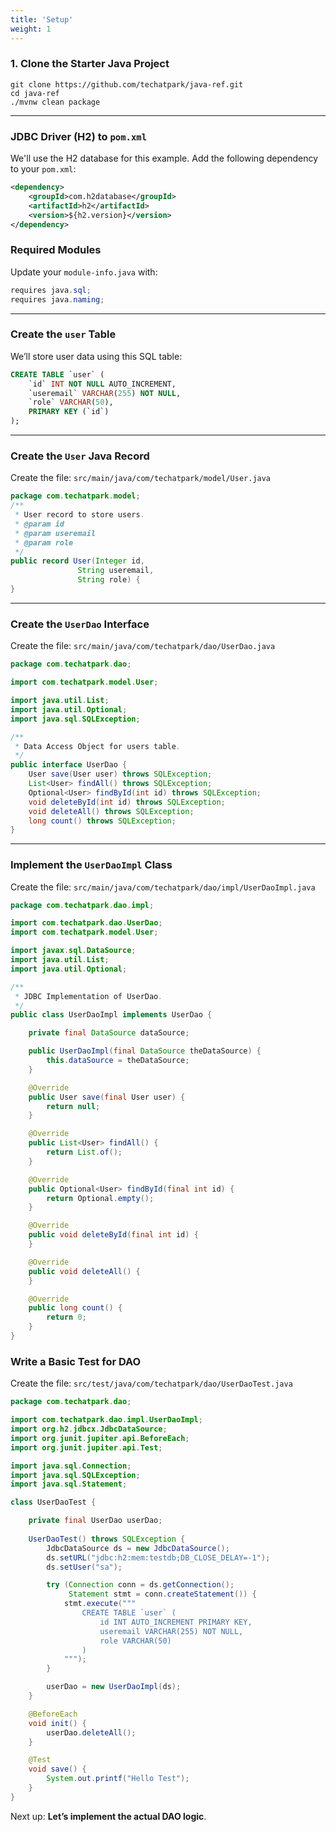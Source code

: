 ```yaml
---
title: 'Setup'
weight: 1
--- 
```


### 1. Clone the Starter Java Project

```shell
git clone https://github.com/techatpark/java-ref.git
cd java-ref
./mvnw clean package
```

---

### JDBC Driver (H2) to `pom.xml`

We'll use the H2 database for this example. Add the following dependency to your `pom.xml`:

```xml
<dependency>
    <groupId>com.h2database</groupId>
    <artifactId>h2</artifactId>
    <version>${h2.version}</version>
</dependency>
```


### Required Modules

Update your `module-info.java` with:

```java
requires java.sql;
requires java.naming;
```

---

### Create the `user` Table

We’ll store user data using this SQL table:

```sql
CREATE TABLE `user` (
    `id` INT NOT NULL AUTO_INCREMENT,
    `useremail` VARCHAR(255) NOT NULL,
    `role` VARCHAR(50),
    PRIMARY KEY (`id`)
);
```

---

### Create the `User` Java Record

Create the file: `src/main/java/com/techatpark/model/User.java`

```java
package com.techatpark.model;
/**
 * User record to store users.
 * @param id
 * @param useremail
 * @param role
 */
public record User(Integer id,
               String useremail,
               String role) {
}
```

---

### Create the `UserDao` Interface

Create the file: `src/main/java/com/techatpark/dao/UserDao.java`

```java
package com.techatpark.dao;

import com.techatpark.model.User;

import java.util.List;
import java.util.Optional;
import java.sql.SQLException;

/**
 * Data Access Object for users table.
 */
public interface UserDao {
    User save(User user) throws SQLException;
    List<User> findAll() throws SQLException;
    Optional<User> findById(int id) throws SQLException;
    void deleteById(int id) throws SQLException;
    void deleteAll() throws SQLException;
    long count() throws SQLException;
}
```

---

### Implement the `UserDaoImpl` Class

Create the file: `src/main/java/com/techatpark/dao/impl/UserDaoImpl.java`

```java
package com.techatpark.dao.impl;

import com.techatpark.dao.UserDao;
import com.techatpark.model.User;

import javax.sql.DataSource;
import java.util.List;
import java.util.Optional;

/**
 * JDBC Implementation of UserDao.
 */
public class UserDaoImpl implements UserDao {

    private final DataSource dataSource;

    public UserDaoImpl(final DataSource theDataSource) {
        this.dataSource = theDataSource;
    }

    @Override
    public User save(final User user) {
        return null;
    }

    @Override
    public List<User> findAll() {
        return List.of();
    }

    @Override
    public Optional<User> findById(final int id) {
        return Optional.empty();
    }

    @Override
    public void deleteById(final int id) {
    }

    @Override
    public void deleteAll() {
    }

    @Override
    public long count() {
        return 0;
    }
}
```


### Write a Basic Test for DAO

Create the file: `src/test/java/com/techatpark/dao/UserDaoTest.java`

```java
package com.techatpark.dao;

import com.techatpark.dao.impl.UserDaoImpl;
import org.h2.jdbcx.JdbcDataSource;
import org.junit.jupiter.api.BeforeEach;
import org.junit.jupiter.api.Test;

import java.sql.Connection;
import java.sql.SQLException;
import java.sql.Statement;

class UserDaoTest {

    private final UserDao userDao;
    
    UserDaoTest() throws SQLException {
        JdbcDataSource ds = new JdbcDataSource();
        ds.setURL("jdbc:h2:mem:testdb;DB_CLOSE_DELAY=-1");
        ds.setUser("sa");

        try (Connection conn = ds.getConnection();
             Statement stmt = conn.createStatement()) {
            stmt.execute("""
                CREATE TABLE `user` (
                    id INT AUTO_INCREMENT PRIMARY KEY,
                    useremail VARCHAR(255) NOT NULL,
                    role VARCHAR(50)
                )
            """);
        }

        userDao = new UserDaoImpl(ds);
    }

    @BeforeEach
    void init() {
        userDao.deleteAll();
    }

    @Test
    void save() {
        System.out.printf("Hello Test");
    }
}
```

Next up: **Let’s implement the actual DAO logic**.
